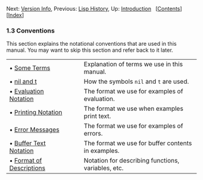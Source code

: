 

Next: [Version Info](Version-Info.html), Previous: [Lisp History](Lisp-History.html), Up: [Introduction](Introduction.html)   \[[Contents](index.html#SEC_Contents "Table of contents")]\[[Index](Index.html "Index")]

### 1.3 Conventions

This section explains the notational conventions that are used in this manual. You may want to skip this section and refer back to it later.

|                                                         |    |                                                    |
| :------------------------------------------------------ | -- | :------------------------------------------------- |
| • [Some Terms](Some-Terms.html)                         |    | Explanation of terms we use in this manual.        |
| • [nil and t](nil-and-t.html)                           |    | How the symbols `nil` and `t` are used.            |
| • [Evaluation Notation](Evaluation-Notation.html)       |    | The format we use for examples of evaluation.      |
| • [Printing Notation](Printing-Notation.html)           |    | The format we use when examples print text.        |
| • [Error Messages](Error-Messages.html)                 |    | The format we use for examples of errors.          |
| • [Buffer Text Notation](Buffer-Text-Notation.html)     |    | The format we use for buffer contents in examples. |
| • [Format of Descriptions](Format-of-Descriptions.html) |    | Notation for describing functions, variables, etc. |
